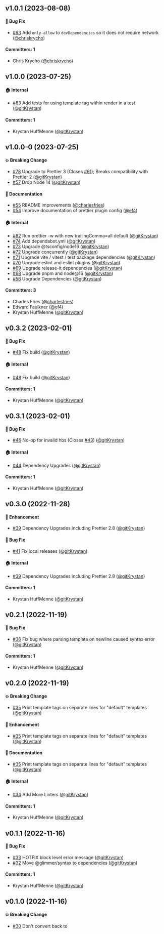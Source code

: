 











## v1.0.1 (2023-08-08)

#### :bug: Bug Fix
* [#93](https://github.com/gitKrystan/prettier-plugin-ember-template-tag/pull/93) Add `only-allow` to `devDependencies` so it does not require network ([@chriskrycho](https://github.com/chriskrycho))

#### Committers: 1
- Chris Krycho ([@chriskrycho](https://github.com/chriskrycho))

## v1.0.0 (2023-07-25)

#### :house: Internal
* [#83](https://github.com/gitKrystan/prettier-plugin-ember-template-tag/pull/83) Add tests for using template tag within render in a test ([@gitKrystan](https://github.com/gitKrystan))

#### Committers: 1
- Krystan HuffMenne ([@gitKrystan](https://github.com/gitKrystan))

## v1.0.0-0 (2023-07-25)

#### :boom: Breaking Change
* [#78](https://github.com/gitKrystan/prettier-plugin-ember-template-tag/pull/78) Upgrade to Prettier 3 (Closes [#61](https://github.com/gitKrystan/prettier-plugin-ember-template-tag/issues/61)); Breaks compatibility with Prettier 2 ([@gitKrystan](https://github.com/gitKrystan))
* [#57](https://github.com/gitKrystan/prettier-plugin-ember-template-tag/pull/57) Drop Node 14 ([@gitKrystan](https://github.com/gitKrystan))

#### :memo: Documentation
* [#55](https://github.com/gitKrystan/prettier-plugin-ember-template-tag/pull/55) README improvements ([@charlesfries](https://github.com/charlesfries))
* [#54](https://github.com/gitKrystan/prettier-plugin-ember-template-tag/pull/54) Improve documentation of prettier plugin config ([@ef4](https://github.com/ef4))

#### :house: Internal
* [#82](https://github.com/gitKrystan/prettier-plugin-ember-template-tag/pull/82) Run prettier -w with new trailingComma=all default ([@gitKrystan](https://github.com/gitKrystan))
* [#74](https://github.com/gitKrystan/prettier-plugin-ember-template-tag/pull/74) Add dependabot.yml ([@gitKrystan](https://github.com/gitKrystan))
* [#73](https://github.com/gitKrystan/prettier-plugin-ember-template-tag/pull/73) Upgrade @tsconfig/node16 ([@gitKrystan](https://github.com/gitKrystan))
* [#72](https://github.com/gitKrystan/prettier-plugin-ember-template-tag/pull/72) Upgrade concurrently ([@gitKrystan](https://github.com/gitKrystan))
* [#71](https://github.com/gitKrystan/prettier-plugin-ember-template-tag/pull/71) Upgrade vite / vitest / test package dependencies ([@gitKrystan](https://github.com/gitKrystan))
* [#70](https://github.com/gitKrystan/prettier-plugin-ember-template-tag/pull/70) Upgrade eslint and eslint plugins ([@gitKrystan](https://github.com/gitKrystan))
* [#69](https://github.com/gitKrystan/prettier-plugin-ember-template-tag/pull/69) Upgrade release-it dependencies ([@gitKrystan](https://github.com/gitKrystan))
* [#68](https://github.com/gitKrystan/prettier-plugin-ember-template-tag/pull/68) Upgrade pnpm and node@16 ([@gitKrystan](https://github.com/gitKrystan))
* [#56](https://github.com/gitKrystan/prettier-plugin-ember-template-tag/pull/56) Upgrade Dependencies ([@gitKrystan](https://github.com/gitKrystan))

#### Committers: 3
- Charles Fries ([@charlesfries](https://github.com/charlesfries))
- Edward Faulkner ([@ef4](https://github.com/ef4))
- Krystan HuffMenne ([@gitKrystan](https://github.com/gitKrystan))

## v0.3.2 (2023-02-01)

#### :bug: Bug Fix
* [#48](https://github.com/gitKrystan/prettier-plugin-ember-template-tag/pull/48) Fix build ([@gitKrystan](https://github.com/gitKrystan))

#### :house: Internal
* [#48](https://github.com/gitKrystan/prettier-plugin-ember-template-tag/pull/48) Fix build ([@gitKrystan](https://github.com/gitKrystan))

#### Committers: 1
- Krystan HuffMenne ([@gitKrystan](https://github.com/gitKrystan))

## v0.3.1 (2023-02-01)

#### :bug: Bug Fix
* [#46](https://github.com/gitKrystan/prettier-plugin-ember-template-tag/pull/46) No-op for invalid hbs (Closes [#43](https://github.com/gitKrystan/prettier-plugin-ember-template-tag/issues/43)) ([@gitKrystan](https://github.com/gitKrystan))

#### :house: Internal
* [#44](https://github.com/gitKrystan/prettier-plugin-ember-template-tag/pull/44) Dependency Upgrades ([@gitKrystan](https://github.com/gitKrystan))

#### Committers: 1
- Krystan HuffMenne ([@gitKrystan](https://github.com/gitKrystan))

## v0.3.0 (2022-11-28)

#### :rocket: Enhancement
* [#39](https://github.com/gitKrystan/prettier-plugin-ember-template-tag/pull/39) Dependency Upgrades including Prettier 2.8 ([@gitKrystan](https://github.com/gitKrystan))

#### :bug: Bug Fix
* [#41](https://github.com/gitKrystan/prettier-plugin-ember-template-tag/pull/41) Fix local releases ([@gitKrystan](https://github.com/gitKrystan))

#### :house: Internal
* [#39](https://github.com/gitKrystan/prettier-plugin-ember-template-tag/pull/39) Dependency Upgrades including Prettier 2.8 ([@gitKrystan](https://github.com/gitKrystan))

#### Committers: 1
- Krystan HuffMenne ([@gitKrystan](https://github.com/gitKrystan))

## v0.2.1 (2022-11-19)

#### :bug: Bug Fix
* [#36](https://github.com/gitKrystan/prettier-plugin-ember-template-tag/pull/36) Fix bug where parsing template on newline caused syntax error ([@gitKrystan](https://github.com/gitKrystan))

#### Committers: 1
- Krystan HuffMenne ([@gitKrystan](https://github.com/gitKrystan))

## v0.2.0 (2022-11-19)

#### :boom: Breaking Change
* [#35](https://github.com/gitKrystan/prettier-plugin-ember-template-tag/pull/35) Print template tags on separate lines for "default" templates ([@gitKrystan](https://github.com/gitKrystan))

#### :rocket: Enhancement
* [#35](https://github.com/gitKrystan/prettier-plugin-ember-template-tag/pull/35) Print template tags on separate lines for "default" templates ([@gitKrystan](https://github.com/gitKrystan))

#### :memo: Documentation
* [#35](https://github.com/gitKrystan/prettier-plugin-ember-template-tag/pull/35) Print template tags on separate lines for "default" templates ([@gitKrystan](https://github.com/gitKrystan))

#### :house: Internal
* [#34](https://github.com/gitKrystan/prettier-plugin-ember-template-tag/pull/34) Add More Linters ([@gitKrystan](https://github.com/gitKrystan))

#### Committers: 1
- Krystan HuffMenne ([@gitKrystan](https://github.com/gitKrystan))

## v0.1.1 (2022-11-16)

#### :bug: Bug Fix
* [#33](https://github.com/gitKrystan/prettier-plugin-ember-template-tag/pull/33) HOTFIX block level error message ([@gitKrystan](https://github.com/gitKrystan))
* [#32](https://github.com/gitKrystan/prettier-plugin-ember-template-tag/pull/32) Move @glimmer/syntax to dependencies ([@gitKrystan](https://github.com/gitKrystan))

#### Committers: 1
- Krystan HuffMenne ([@gitKrystan](https://github.com/gitKrystan))

## v0.1.0 (2022-11-16)

#### :boom: Breaking Change
* [#30](https://github.com/gitKrystan/prettier-plugin-ember-template-tag/pull/30) Don't convert back to <template> if text is pre-preprocessed ([@gitKrystan](https://github.com/gitKrystan))
* [#27](https://github.com/gitKrystan/prettier-plugin-ember-template-tag/pull/27) Remove `export default` by default. Add `templateExportDefault` option to add it back. ([@gitKrystan](https://github.com/gitKrystan))

#### :rocket: Enhancement
* [#30](https://github.com/gitKrystan/prettier-plugin-ember-template-tag/pull/30) Don't convert back to <template> if text is pre-preprocessed ([@gitKrystan](https://github.com/gitKrystan))
* [#27](https://github.com/gitKrystan/prettier-plugin-ember-template-tag/pull/27) Remove `export default` by default. Add `templateExportDefault` option to add it back. ([@gitKrystan](https://github.com/gitKrystan))
* [#24](https://github.com/gitKrystan/prettier-plugin-ember-template-tag/pull/24) Use @glimmer/syntax getTemplateLocals ([@gitKrystan](https://github.com/gitKrystan))

#### :bug: Bug Fix
* [#28](https://github.com/gitKrystan/prettier-plugin-ember-template-tag/pull/28) Fix bug where preprocess caused syntax errors in component classes ([@gitKrystan](https://github.com/gitKrystan))

#### :memo: Documentation
* [#19](https://github.com/gitKrystan/prettier-plugin-ember-template-tag/pull/19) Add VSCode integration docs ([@gitKrystan](https://github.com/gitKrystan))

#### :house: Internal
* [#31](https://github.com/gitKrystan/prettier-plugin-ember-template-tag/pull/31) Depdendency Upgrades ([@gitKrystan](https://github.com/gitKrystan))
* [#29](https://github.com/gitKrystan/prettier-plugin-ember-template-tag/pull/29) Remove babel hacks ([@gitKrystan](https://github.com/gitKrystan))
* [#26](https://github.com/gitKrystan/prettier-plugin-ember-template-tag/pull/26) Increase typescript strictness ([@gitKrystan](https://github.com/gitKrystan))
* [#25](https://github.com/gitKrystan/prettier-plugin-ember-template-tag/pull/25) Remove extraneous arrowParens: avoid tests ([@gitKrystan](https://github.com/gitKrystan))
* [#23](https://github.com/gitKrystan/prettier-plugin-ember-template-tag/pull/23) Dependency Upgrades ([@gitKrystan](https://github.com/gitKrystan))
* [#21](https://github.com/gitKrystan/prettier-plugin-ember-template-tag/pull/21) Dependency Upgrades ([@gitKrystan](https://github.com/gitKrystan))

#### Committers: 1
- Krystan HuffMenne ([@gitKrystan](https://github.com/gitKrystan))

## v0.0.3 (2022-11-04)

#### :rocket: Enhancement
* [#18](https://github.com/gitKrystan/prettier-plugin-ember-template-tag/pull/18) Add templateSingleQuote option (See #16) + Simplify test suite further ([@gitKrystan](https://github.com/gitKrystan))

#### :memo: Documentation
* [#17](https://github.com/gitKrystan/prettier-plugin-ember-template-tag/pull/17) Test cleanup ([@gitKrystan](https://github.com/gitKrystan))

#### :house: Internal
* [#18](https://github.com/gitKrystan/prettier-plugin-ember-template-tag/pull/18) Add templateSingleQuote option (See #16) + Simplify test suite further ([@gitKrystan](https://github.com/gitKrystan))
* [#17](https://github.com/gitKrystan/prettier-plugin-ember-template-tag/pull/17) Test cleanup ([@gitKrystan](https://github.com/gitKrystan))

#### Committers: 1
- Krystan HuffMenne ([@gitKrystan](https://github.com/gitKrystan))

## v0.0.2 (2022-11-03)

#### :memo: Documentation
* [#13](https://github.com/gitKrystan/prettier-plugin-ember-template-tag/pull/13) Create CODE_OF_CONDUCT.md ([@gitKrystan](https://github.com/gitKrystan))
* [#12](https://github.com/gitKrystan/prettier-plugin-ember-template-tag/pull/12) Update readme, contribution guidelines, release instructions, examples ([@gitKrystan](https://github.com/gitKrystan))

#### Committers: 1
- Krystan HuffMenne ([@gitKrystan](https://github.com/gitKrystan))

